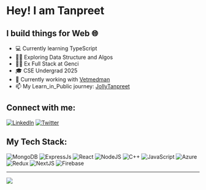 # Hey! I am Tanpreet
## I build things for Web 🌐

- 💻 Currently learning TypeScript
- 🧑‍💼 Exploring Data Structure and Algos
- 🧑‍💻 Ex Full Stack at Genci 
- 🎓 CSE Undergrad 2025
- 💼 Currently working with [Vetmedman](https://vetmedman.com)
- 📫 My Learn_in_Public journey: [JollyTanpreet](https://twitter.com/JollyTanpreet)


## Connect with me:
[![LinkedIn](https://img.shields.io/badge/LinkedIn-%230077B5.svg?logo=linkedin&logoColor=white)](https://linkedin.com/in/tanpreet-singh-jolly-b564a8232)
[![Twitter](https://img.shields.io/badge/Twitter-%231DA1F2.svg?logo=Twitter&logoColor=white)](https://twitter.com/JollyTanpreet) 



## My Tech Stack:
![MongoDB](https://img.shields.io/badge/MongoDB-%234ea94b.svg?style=for-the-badge&logo=mongodb&logoColor=white) ![ExpressJs](https://img.shields.io/badge/Express.js-404D59?style=for-the-badge) ![React](https://img.shields.io/badge/react-%2320232a.svg?style=for-the-badge&logo=react&logoColor=%2361DAFB) ![NodeJS](https://img.shields.io/badge/Node.js-43853D?style=for-the-badge&logo=node.js&logoColor=white) ![C++](https://img.shields.io/badge/c++-%2300599C.svg?style=for-the-badge&logo=c%2B%2B&logoColor=white) ![JavaScript](https://img.shields.io/badge/javascript-%23323330.svg?style=for-the-badge&logo=javascript&logoColor=%23F7DF1E) ![Azure](https://img.shields.io/badge/azure-%230072C6.svg?style=for-the-badge&logo=microsoftazure&logoColor=white) ![Redux](https://img.shields.io/badge/redux-%23593d88.svg?style=for-the-badge&logo=redux&logoColor=white) ![NextJS](https://img.shields.io/badge/Next.js-000?logo=nextdotjs&logoColor=fff&style=for-the-badge) ![Firebase](https://img.shields.io/badge/Firebase-039BE5?style=for-the-badge&logo=Firebase&logoColor=white) 


---
[![](https://visitcount.itsvg.in/api?id=tanpreetjolly&icon=1&color=6)](https://visitcount.itsvg.in)


